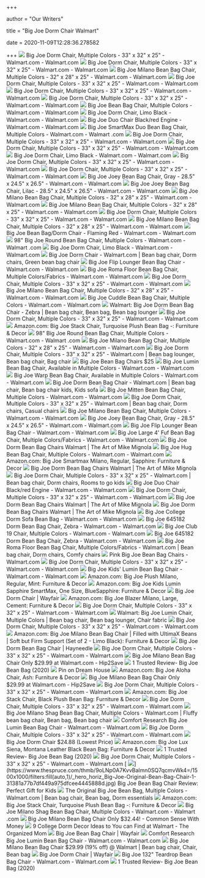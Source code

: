 +++
        
author = "Our Writers"
        
title = "Big Joe Dorm Chair Walmart"
        
date = 2020-11-09T12:28:36.278582
        
+++
[ ![](https://i5.walmartimages.com/asr/628111df-dd64-4111-b546-0f1a9854bc2d_1.d06a231c8bb0c4369b9d73bd75aa10b5.jpeg)](https://i5.walmartimages.com/asr/628111df-dd64-4111-b546-0f1a9854bc2d_1.d06a231c8bb0c4369b9d73bd75aa10b5.jpeg) Big Joe Dorm Chair, Multiple Colors - 33" x 32" x 25" - Walmart.com -  Walmart.com
[ ![](https://i5.walmartimages.com/asr/8390300d-e087-4f26-891d-18fef1420587_1.77dd98f75473d8c562acc248dfa81bfd.jpeg)](https://i5.walmartimages.com/asr/8390300d-e087-4f26-891d-18fef1420587_1.77dd98f75473d8c562acc248dfa81bfd.jpeg) Big Joe Dorm Chair, Multiple Colors - 33" x 32" x 25" - Walmart.com -  Walmart.com
[ ![](https://i5.walmartimages.com/asr/7a112091-197a-48d9-9e58-6503ee0041c2_1.ee22dbd743135855c15fa10d50f5ec7a.jpeg)](https://i5.walmartimages.com/asr/7a112091-197a-48d9-9e58-6503ee0041c2_1.ee22dbd743135855c15fa10d50f5ec7a.jpeg) Big Joe Milano Bean Bag Chair, Multiple Colors - 32" x 28" x 25" - Walmart.com  - Walmart.com
[ ![](https://i5.walmartimages.com/asr/40f2f124-331c-4685-b080-312ad444ecd1_1.4b904ebab8146e01b96cb282c657a57b.jpeg?odnWidth=612&odnHeight=612&odnBg=ffffff)](https://i5.walmartimages.com/asr/40f2f124-331c-4685-b080-312ad444ecd1_1.4b904ebab8146e01b96cb282c657a57b.jpeg?odnWidth=612&odnHeight=612&odnBg=ffffff) Big Joe Dorm Chair, Multiple Colors - 33" x 32" x 25" - Walmart.com -  Walmart.com
[ ![](https://i5.walmartimages.com/asr/a0e45d72-8e82-4783-b84c-9312bb9d9bf7_1.e6356b31c69096022b495a82dc435a92.jpeg?odnWidth=612&odnHeight=612&odnBg=ffffff)](https://i5.walmartimages.com/asr/a0e45d72-8e82-4783-b84c-9312bb9d9bf7_1.e6356b31c69096022b495a82dc435a92.jpeg?odnWidth=612&odnHeight=612&odnBg=ffffff) Big Joe Dorm Chair, Multiple Colors - 33" x 32" x 25" - Walmart.com -  Walmart.com
[ ![](https://i5.walmartimages.com/asr/074d2e8e-982e-48f2-8633-9ac540b37e86_1.a3aabd4ce344f3b5cf378dfa1aa13f14.jpeg)](https://i5.walmartimages.com/asr/074d2e8e-982e-48f2-8633-9ac540b37e86_1.a3aabd4ce344f3b5cf378dfa1aa13f14.jpeg) Big Joe Dorm Chair, Multiple Colors - 33" x 32" x 25" - Walmart.com -  Walmart.com
[ ![](https://i5.walmartimages.com/asr/d86813da-bd2f-4822-abde-421c7cff897c_1.08ad9753be41ed0ef169ee55c0c469d1.jpeg?odnWidth=612&odnHeight=612&odnBg=ffffff)](https://i5.walmartimages.com/asr/d86813da-bd2f-4822-abde-421c7cff897c_1.08ad9753be41ed0ef169ee55c0c469d1.jpeg?odnWidth=612&odnHeight=612&odnBg=ffffff) Big Joe Bean Bag Chair, Multiple Colors - Walmart.com - Walmart.com
[ ![](https://i5.walmartimages.com/asr/e94d99c7-0b1b-4b76-9f6f-e4653765e9bc_1.0ef9253e0840cbf4974eecc86d6d10e9.jpeg)](https://i5.walmartimages.com/asr/e94d99c7-0b1b-4b76-9f6f-e4653765e9bc_1.0ef9253e0840cbf4974eecc86d6d10e9.jpeg) Big Joe Dorm Chair, Limo Black - Walmart.com - Walmart.com
[ ![](https://i5.walmartimages.com/asr/f46a9670-a6a6-408e-9b1d-567a5845f536_1.b118405c8924da0cd90c443c036a1a73.jpeg)](https://i5.walmartimages.com/asr/f46a9670-a6a6-408e-9b1d-567a5845f536_1.b118405c8924da0cd90c443c036a1a73.jpeg) Big Joe Duo Chair Black/red Engine - Walmart.com - Walmart.com
[ ![](https://i5.walmartimages.com/asr/a28a2ea0-c993-472a-ba7b-cb6fa13c43e1_1.848c5f9a1e07295a2a4fa1daa38e0305.jpeg?odnWidth=612&odnHeight=612&odnBg=ffffff)](https://i5.walmartimages.com/asr/a28a2ea0-c993-472a-ba7b-cb6fa13c43e1_1.848c5f9a1e07295a2a4fa1daa38e0305.jpeg?odnWidth=612&odnHeight=612&odnBg=ffffff) Big Joe SmartMax Duo Bean Bag Chair, Multiple Colors - Walmart.com - Walmart .com
[ ![](https://i5.walmartimages.com/asr/a8230fc1-7ec9-4cbc-8aa1-2055c3b65437_1.22620c66f5d13b2c03a4b394a5a85a15.jpeg?odnWidth=612&odnHeight=612&odnBg=ffffff)](https://i5.walmartimages.com/asr/a8230fc1-7ec9-4cbc-8aa1-2055c3b65437_1.22620c66f5d13b2c03a4b394a5a85a15.jpeg?odnWidth=612&odnHeight=612&odnBg=ffffff) Big Joe Dorm Chair, Multiple Colors - 33" x 32" x 25" - Walmart.com -  Walmart.com
[ ![](https://i5.walmartimages.com/asr/5f3bb36f-95d0-49d7-a6ee-9ef15eb5977c_1.fccbb44cc19722c3ccd4fd0aa6a79f7f.jpeg)](https://i5.walmartimages.com/asr/5f3bb36f-95d0-49d7-a6ee-9ef15eb5977c_1.fccbb44cc19722c3ccd4fd0aa6a79f7f.jpeg) Big Joe Dorm Chair, Multiple Colors - 33" x 32" x 25" - Walmart.com -  Walmart.com
[ ![](https://i5.walmartimages.com/asr/9e7db14b-a51a-41fa-be25-fe532c812550_1.7ec3163aa31afe8c43ec8a49f987b7ad.jpeg)](https://i5.walmartimages.com/asr/9e7db14b-a51a-41fa-be25-fe532c812550_1.7ec3163aa31afe8c43ec8a49f987b7ad.jpeg) Big Joe Dorm Chair, Limo Black - Walmart.com - Walmart.com
[ ![](https://i5.walmartimages.com/asr/69cbd55a-6989-45f0-8c6f-8dd58592cae5_1.beba8129fb2b499a4bd910229e4ad0ef.jpeg)](https://i5.walmartimages.com/asr/69cbd55a-6989-45f0-8c6f-8dd58592cae5_1.beba8129fb2b499a4bd910229e4ad0ef.jpeg) Big Joe Dorm Chair, Multiple Colors - 33" x 32" x 25" - Walmart.com -  Walmart.com
[ ![](https://i5.walmartimages.com/asr/03e35a23-2ac0-4a82-b388-43883cb1ef23_1.210c5d90a16501281c1e22dbf6769da3.jpeg)](https://i5.walmartimages.com/asr/03e35a23-2ac0-4a82-b388-43883cb1ef23_1.210c5d90a16501281c1e22dbf6769da3.jpeg) Big Joe Dorm Chair, Multiple Colors - 33" x 32" x 25" - Walmart.com -  Walmart.com
[ ![](https://i5.walmartimages.com/asr/ada7d63e-508c-49f5-b9ec-a617293bf21c_2.b679b47c33bf6afbeaae2147b270beb5.jpeg)](https://i5.walmartimages.com/asr/ada7d63e-508c-49f5-b9ec-a617293bf21c_2.b679b47c33bf6afbeaae2147b270beb5.jpeg) Big Joe Joey Bean Bag Chair, Gray - 28.5" x 24.5" x 26.5" - Walmart.com -  Walmart.com
[ ![](https://i5.walmartimages.com/asr/8db13271-a7b7-4882-95ad-e4b6b7ca3fbc_2.7407ce507c5abe53b20194a4a6703171.jpeg)](https://i5.walmartimages.com/asr/8db13271-a7b7-4882-95ad-e4b6b7ca3fbc_2.7407ce507c5abe53b20194a4a6703171.jpeg) Big Joe Joey Bean Bag Chair, Lilac - 28.5" x 24.5" x 26.5" - Walmart.com -  Walmart.com
[ ![](https://i5.walmartimages.com/asr/e4d61d1f-0dc1-4507-9485-732fdbb41f2a_2.2221cd928bc78599aa621fe56ba36a13.jpeg)](https://i5.walmartimages.com/asr/e4d61d1f-0dc1-4507-9485-732fdbb41f2a_2.2221cd928bc78599aa621fe56ba36a13.jpeg) Big Joe Milano Bean Bag Chair, Multiple Colors - 32" x 28" x 25" - Walmart.com  - Walmart.com
[ ![](https://i5.walmartimages.com/asr/4cf80778-ac1b-4611-a17d-cf7469dc3334_1.ddb756d2d925da5bc57f26dce69e788e.jpeg?odnWidth=450&odnHeight=450&odnBg=ffffff)](https://i5.walmartimages.com/asr/4cf80778-ac1b-4611-a17d-cf7469dc3334_1.ddb756d2d925da5bc57f26dce69e788e.jpeg?odnWidth=450&odnHeight=450&odnBg=ffffff) Big Joe Milano Bean Bag Chair, Multiple Colors - 32" x 28" x 25" - Walmart.com  - Walmart.com
[ ![](https://i5.walmartimages.com/asr/7efa554f-a091-4d67-bd24-e09365b39436_1.e3c3837a13f58f4b9e1e9c0dfade0f7b.jpeg?odnWidth=450&odnHeight=450&odnBg=ffffff)](https://i5.walmartimages.com/asr/7efa554f-a091-4d67-bd24-e09365b39436_1.e3c3837a13f58f4b9e1e9c0dfade0f7b.jpeg?odnWidth=450&odnHeight=450&odnBg=ffffff) Big Joe Dorm Chair, Multiple Colors - 33" x 32" x 25" - Walmart.com -  Walmart.com
[ ![](https://i5.walmartimages.com/asr/5ff1926b-5ab3-4012-ad7c-0421be5bc0b6_1.12b6940d81e71545b0d213dad30828b3.jpeg?odnWidth=612&odnHeight=612&odnBg=ffffff)](https://i5.walmartimages.com/asr/5ff1926b-5ab3-4012-ad7c-0421be5bc0b6_1.12b6940d81e71545b0d213dad30828b3.jpeg?odnWidth=612&odnHeight=612&odnBg=ffffff) Big Joe Milano Bean Bag Chair, Multiple Colors - 32" x 28" x 25" - Walmart.com  - Walmart.com
[ ![](https://i5.walmartimages.com/asr/0376752a-92c8-4eda-9976-6bf53eb40707_1.2b9a9740fae3ce947be0c931fc4ba002.jpeg?odnWidth=612&odnHeight=612&odnBg=ffffff)](https://i5.walmartimages.com/asr/0376752a-92c8-4eda-9976-6bf53eb40707_1.2b9a9740fae3ce947be0c931fc4ba002.jpeg?odnWidth=612&odnHeight=612&odnBg=ffffff) Big Joe Bean Bag/Dorm Chair - Flaming Red - Walmart.com - Walmart.com
[ ![](https://i5.walmartimages.com/asr/f772d4f0-6718-49ee-8324-f7ac52cb33c2_1.b3545b1224164c0a3aeb8f31c550ebf4.jpeg)](https://i5.walmartimages.com/asr/f772d4f0-6718-49ee-8324-f7ac52cb33c2_1.b3545b1224164c0a3aeb8f31c550ebf4.jpeg) 98" Big Joe Round Bean Bag Chair, Multiple Colors - Walmart.com - Walmart .com
[ ![](https://i5.walmartimages.com/asr/d7e97ea5-9942-46a4-ac74-236087c8badc_1.b21da691f70f67307b698b540c8ec28c.jpeg)](https://i5.walmartimages.com/asr/d7e97ea5-9942-46a4-ac74-236087c8badc_1.b21da691f70f67307b698b540c8ec28c.jpeg) Big Joe Dorm Chair, Limo Black - Walmart.com - Walmart.com
[ ![](https://i.pinimg.com/originals/3b/d1/33/3bd133a684ced844f3f77e66080fecdf.jpg)](https://i.pinimg.com/originals/3b/d1/33/3bd133a684ced844f3f77e66080fecdf.jpg) Big Joe Dorm Chair - Walmart.com | Bean bag chair, Dorm chairs, Green bean  bag chair
[ ![](https://i5.walmartimages.com/asr/b9dca9c7-dbb9-4325-abd6-c839e91f4ed2_1.ffdc38eef350d6eba072a2113bcfa696.jpeg)](https://i5.walmartimages.com/asr/b9dca9c7-dbb9-4325-abd6-c839e91f4ed2_1.ffdc38eef350d6eba072a2113bcfa696.jpeg) Big Joe Flip Lounger Bean Bag Chair - Walmart.com - Walmart.com
[ ![](https://i5.walmartimages.com/asr/73210a30-f03c-47b8-8c20-813a2cf96f5b_1.91c5eb0419c6c62c0f7a2956c4cf9fdf.jpeg)](https://i5.walmartimages.com/asr/73210a30-f03c-47b8-8c20-813a2cf96f5b_1.91c5eb0419c6c62c0f7a2956c4cf9fdf.jpeg) Big Joe Roma Floor Bean Bag Chair, Multiple Colors/Fabrics - Walmart.com -  Walmart.com
[ ![](https://i5.walmartimages.com/asr/526c44ad-363d-4e61-b741-db07f6cb69d1_1.91bd8cce8bfb4e16620adb0cadda2ff3.jpeg)](https://i5.walmartimages.com/asr/526c44ad-363d-4e61-b741-db07f6cb69d1_1.91bd8cce8bfb4e16620adb0cadda2ff3.jpeg) Big Joe Dorm Chair, Multiple Colors - 33" x 32" x 25" - Walmart.com -  Walmart.com
[ ![](https://i5.walmartimages.com/asr/09c2ed40-a737-473b-b1ba-02543643cef2_1.60578cc21cfdb547ef3a3e113f2e935c.png)](https://i5.walmartimages.com/asr/09c2ed40-a737-473b-b1ba-02543643cef2_1.60578cc21cfdb547ef3a3e113f2e935c.png) Big Joe Milano Bean Bag Chair, Multiple Colors - 32" x 28" x 25" - Walmart.com  - Walmart.com
[ ![](https://i5.walmartimages.com/asr/916259bc-f4f2-40fc-b5d0-480dd14d5f88_1.131b3ad19075b77d9b9fd10a74c78986.jpeg?odnWidth=612&odnHeight=612&odnBg=ffffff)](https://i5.walmartimages.com/asr/916259bc-f4f2-40fc-b5d0-480dd14d5f88_1.131b3ad19075b77d9b9fd10a74c78986.jpeg?odnWidth=612&odnHeight=612&odnBg=ffffff) Big Joe Cuddle Bean Bag Chair, Multiple Colors - Walmart.com - Walmart.com
[ ![](https://i.pinimg.com/originals/51/11/d2/5111d24c3335be91c04e21a6a40c3c2c.jpg)](https://i.pinimg.com/originals/51/11/d2/5111d24c3335be91c04e21a6a40c3c2c.jpg) Walmart: Big Joe Dorm Bean Bag Chair - Zebra | Bean bag chair, Bean bag,  Bean bag lounger
[ ![](https://i5.walmartimages.com/asr/11faa732-19f0-4384-b1c9-27ed13e85368_1.39422be1f03c745a2a8e721bd372b481.jpeg)](https://i5.walmartimages.com/asr/11faa732-19f0-4384-b1c9-27ed13e85368_1.39422be1f03c745a2a8e721bd372b481.jpeg) Big Joe Dorm Chair, Multiple Colors - 33" x 32" x 25" - Walmart.com -  Walmart.com
[ ![](https://images-na.ssl-images-amazon.com/images/I/71CpB8oB6xL._AC_SL1500_.jpg)](https://images-na.ssl-images-amazon.com/images/I/71CpB8oB6xL._AC_SL1500_.jpg) Amazon.com: Big Joe Stack Chair, Turquoise Plush Bean Bag -: Furniture &  Decor
[ ![](https://i5.walmartimages.com/asr/8875c107-1837-4ca5-a886-5c220a1f5206_1.3fac6d48cbc3a76c7655b11c257a0528.jpeg?odnWidth=612&odnHeight=612&odnBg=ffffff)](https://i5.walmartimages.com/asr/8875c107-1837-4ca5-a886-5c220a1f5206_1.3fac6d48cbc3a76c7655b11c257a0528.jpeg?odnWidth=612&odnHeight=612&odnBg=ffffff) 98" Big Joe Round Bean Bag Chair, Multiple Colors - Walmart.com - Walmart .com
[ ![](https://i5.walmartimages.com/asr/97b07b3e-8543-4e5b-af96-c0b8e61f464e_2.3fe3c9139ae223c3ea54070ed722f7ba.jpeg?odnWidth=612&odnHeight=612&odnBg=ffffff)](https://i5.walmartimages.com/asr/97b07b3e-8543-4e5b-af96-c0b8e61f464e_2.3fe3c9139ae223c3ea54070ed722f7ba.jpeg?odnWidth=612&odnHeight=612&odnBg=ffffff) Big Joe Milano Bean Bag Chair, Multiple Colors - 32" x 28" x 25" - Walmart.com  - Walmart.com
[ ![](https://i.pinimg.com/originals/a2/2b/d2/a22bd2975684d7804a8f40d6b9c04452.jpg)](https://i.pinimg.com/originals/a2/2b/d2/a22bd2975684d7804a8f40d6b9c04452.jpg) Big Joe Dorm Chair, Multiple Colors - 33" x 32" x 25" - Walmart.com | Bean  bag lounger, Bean bag chair, Bag chair
[ ![](https://i2.wp.com/passionatepennypincher.com/wp-content/uploads/2016/09/Screen-Shot-2016-09-13-at-2.16.41-PM-1024x674.png)](https://i2.wp.com/passionatepennypincher.com/wp-content/uploads/2016/09/Screen-Shot-2016-09-13-at-2.16.41-PM-1024x674.png) Big Joe Bean Bag Chairs $25
[ ![](https://i5.walmartimages.com/asr/e7292d38-4166-46ac-8fbd-518ca87abe72_1.77fda0b1c4993a9cd019d4969cbb8fa9.jpeg?odnWidth=612&odnHeight=612&odnBg=ffffff)](https://i5.walmartimages.com/asr/e7292d38-4166-46ac-8fbd-518ca87abe72_1.77fda0b1c4993a9cd019d4969cbb8fa9.jpeg?odnWidth=612&odnHeight=612&odnBg=ffffff) Big Joe Lumin Bean Bag Chair, Available in Multiple Colors - Walmart.com -  Walmart.com
[ ![](https://i5.walmartimages.com/asr/9c3262c7-aea0-450f-b2d0-87c9d6776d00_2.37f5396229ceee77047c445a86fd2f36.jpeg?odnWidth=612&odnHeight=612&odnBg=ffffff)](https://i5.walmartimages.com/asr/9c3262c7-aea0-450f-b2d0-87c9d6776d00_2.37f5396229ceee77047c445a86fd2f36.jpeg?odnWidth=612&odnHeight=612&odnBg=ffffff) Big Joe Warp Bean Bag Chair, Available in Multiple Colors - Walmart.com -  Walmart.com
[ ![](https://i.pinimg.com/originals/99/b8/f5/99b8f5285e6d2127b8ff9369baa209fc.jpg)](https://i.pinimg.com/originals/99/b8/f5/99b8f5285e6d2127b8ff9369baa209fc.jpg) Big Joe Dorm Bean Bag Chair - Walmart.com | Bean bag chair, Bean bag chair  kids, Kids sofa
[ ![](https://i5.walmartimages.com/asr/d5bb50c2-eee8-4415-95aa-19d1bfa6b7ef_1.2a45e10ade810c85341334e5601f96ef.jpeg?odnWidth=612&odnHeight=612&odnBg=ffffff)](https://i5.walmartimages.com/asr/d5bb50c2-eee8-4415-95aa-19d1bfa6b7ef_1.2a45e10ade810c85341334e5601f96ef.jpeg?odnWidth=612&odnHeight=612&odnBg=ffffff) Big Joe Mitten Bean Bag Chair, Multiple Colors - Walmart.com - Walmart.com
[ ![](https://i.pinimg.com/originals/79/fd/97/79fd97b5149615f6a71b839ed50f073b.jpg)](https://i.pinimg.com/originals/79/fd/97/79fd97b5149615f6a71b839ed50f073b.jpg) Big Joe Dorm Chair, Multiple Colors - 33" x 32" x 25" - Walmart.com | Bean  bag chair, Dorm chairs, Casual chairs
[ ![](https://i5.walmartimages.com/asr/b88b7eb5-c40b-4951-8ea0-6dc4bb523c1a_1.6c7e6aeb1a6c4bdccf83b2f4bdcc249e.jpeg?odnWidth=612&odnHeight=612&odnBg=ffffff)](https://i5.walmartimages.com/asr/b88b7eb5-c40b-4951-8ea0-6dc4bb523c1a_1.6c7e6aeb1a6c4bdccf83b2f4bdcc249e.jpeg?odnWidth=612&odnHeight=612&odnBg=ffffff) Big Joe Milano Bean Bag Chair, Multiple Colors - Walmart.com - Walmart.com
[ ![](https://i5.walmartimages.com/asr/acb8eb2f-f07e-47e6-8896-fe3de8f2b44f_2.b64c5098b36cf5e4f9f8738d2da0e5fe.jpeg)](https://i5.walmartimages.com/asr/acb8eb2f-f07e-47e6-8896-fe3de8f2b44f_2.b64c5098b36cf5e4f9f8738d2da0e5fe.jpeg) Big Joe Joey Bean Bag Chair, Gray - 28.5" x 24.5" x 26.5" - Walmart.com -  Walmart.com
[ ![](https://i5.walmartimages.com/asr/9f70233b-5b50-4173-a50a-71ab5b590d78_1.0a99421612a0c49edad5d04f83e13e97.jpeg)](https://i5.walmartimages.com/asr/9f70233b-5b50-4173-a50a-71ab5b590d78_1.0a99421612a0c49edad5d04f83e13e97.jpeg) Big Joe Flip Lounger Bean Bag Chair - Walmart.com - Walmart.com
[ ![](https://i5.walmartimages.com/asr/e04fe4a9-f22b-4613-a216-e387bb91f32f_1.c9b41008a15a5f2901ae858b3a5c1f96.jpeg?odnWidth=612&odnHeight=612&odnBg=ffffff)](https://i5.walmartimages.com/asr/e04fe4a9-f22b-4613-a216-e387bb91f32f_1.c9b41008a15a5f2901ae858b3a5c1f96.jpeg?odnWidth=612&odnHeight=612&odnBg=ffffff) Big Joe Large 4' Fuf Bean Bag Chair, Multiple Colors/Fabrics - Walmart.com  - Walmart.com
[ ![](https://i.pinimg.com/originals/79/e2/c6/79e2c6a61b0d6d01b6f2075bf89ee920.jpg)](https://i.pinimg.com/originals/79/e2/c6/79e2c6a61b0d6d01b6f2075bf89ee920.jpg) Big Joe Dorm Bean Bag Chairs Walmart | The Art of Mike Mignola
[ ![](https://i5.walmartimages.com/asr/af0e6072-5022-4365-8be8-19f3ccb79f75_1.e5d3e30575d943bf500e0a125bcb5bf4.jpeg?odnWidth=612&odnHeight=612&odnBg=ffffff)](https://i5.walmartimages.com/asr/af0e6072-5022-4365-8be8-19f3ccb79f75_1.e5d3e30575d943bf500e0a125bcb5bf4.jpeg?odnWidth=612&odnHeight=612&odnBg=ffffff) Big Joe Hug Bean Bag Chair, Multiple Colors - Walmart.com - Walmart.com
[ ![](https://m.media-amazon.com/images/I/81pU4NoWcNL._AC_UL400_.jpg)](https://m.media-amazon.com/images/I/81pU4NoWcNL._AC_UL400_.jpg) Amazon.com: Big Joe Smartmax Milano, Regular, Sapphire: Furniture & Decor
[ ![](https://gotohomerepair.com/wp-content/uploads/2017/09/sofa-big-joe-dorm-chair-blue-purple-black-walmart-tamingthesat-in-big-joe-sofas.jpg)](https://gotohomerepair.com/wp-content/uploads/2017/09/sofa-big-joe-dorm-chair-blue-purple-black-walmart-tamingthesat-in-big-joe-sofas.jpg) Big Joe Dorm Bean Bag Chairs Walmart | The Art of Mike Mignola
[ ![](https://i.pinimg.com/originals/56/07/12/560712a65da6f5dac278dbd39398672b.jpg)](https://i.pinimg.com/originals/56/07/12/560712a65da6f5dac278dbd39398672b.jpg) Big Joe Dorm Chair, Multiple Colors - 33" x 32" x 25" - Walmart.com | Bean  bag chair, Dorm chairs, Rooms to go kids
[ ![](https://i5.walmartimages.com/asr/2ee0c7db-4638-4676-a868-e0bfaac6efd7_1.2e21976c6a9f60e8d5c962e02c3271eb.jpeg)](https://i5.walmartimages.com/asr/2ee0c7db-4638-4676-a868-e0bfaac6efd7_1.2e21976c6a9f60e8d5c962e02c3271eb.jpeg) Big Joe Duo Chair Black/red Engine - Walmart.com - Walmart.com
[ ![](https://i5.walmartimages.com/asr/9b4703ec-8cd0-4180-978d-7a189343b7aa_1.267f97c8b63e1b3ee42305e72a7bd4cf.jpeg)](https://i5.walmartimages.com/asr/9b4703ec-8cd0-4180-978d-7a189343b7aa_1.267f97c8b63e1b3ee42305e72a7bd4cf.jpeg) Big Joe Dorm Chair, Multiple Colors - 33" x 32" x 25" - Walmart.com -  Walmart.com
[ ![](https://i5.walmartimages.com/dfw/dce07b8c-f102/k2-_5f6057a5-c1f8-4a8c-9d1e-45037349de64.v1.jpg)](https://i5.walmartimages.com/dfw/dce07b8c-f102/k2-_5f6057a5-c1f8-4a8c-9d1e-45037349de64.v1.jpg) Big Joe Dorm Bean Bag Chairs Walmart | The Art of Mike Mignola
[ ![](https://media-cache-ec0.pinimg.com/736x/5f/c4/e5/5fc4e5c4b302efb4f70eb4c5aa47c98d.jpg)](https://media-cache-ec0.pinimg.com/736x/5f/c4/e5/5fc4e5c4b302efb4f70eb4c5aa47c98d.jpg) Big Joe Dorm Bean Bag Chairs Walmart | The Art of Mike Mignola
[ ![](https://i5.walmartimages.com/asr/24755389-afb1-466d-a0a1-004676cebc0c_1.1cfadf468cf5f9c0edb832653b1872a0.jpeg?odnWidth=450&odnHeight=450&odnBg=ffffff)](https://i5.walmartimages.com/asr/24755389-afb1-466d-a0a1-004676cebc0c_1.1cfadf468cf5f9c0edb832653b1872a0.jpeg?odnWidth=450&odnHeight=450&odnBg=ffffff) Big Joe College Dorm Sofa Bean Bag - Walmart.com - Walmart.com
[ ![](https://i5.walmartimages.com/asr/f91e10cf-0d74-406b-864a-a4e7a2e0af70_1.97dcc70ab55e483ea6da78e7a0f7083d.jpeg?odnWidth=612&odnHeight=612&odnBg=ffffff)](https://i5.walmartimages.com/asr/f91e10cf-0d74-406b-864a-a4e7a2e0af70_1.97dcc70ab55e483ea6da78e7a0f7083d.jpeg?odnWidth=612&odnHeight=612&odnBg=ffffff) Big Joe 645182 Dorm Bean Bag Chair, Zebra - Walmart.com - Walmart.com
[ ![](https://i5.walmartimages.com/asr/e8330f28-184c-47cb-a209-a9caf1443a45_1.b6ac257520d30c1fa22a485d908fc207.jpeg?odnWidth=612&odnHeight=612&odnBg=ffffff)](https://i5.walmartimages.com/asr/e8330f28-184c-47cb-a209-a9caf1443a45_1.b6ac257520d30c1fa22a485d908fc207.jpeg?odnWidth=612&odnHeight=612&odnBg=ffffff) Big Joe Club 19 Chair, Multiple Colors - Walmart.com - Walmart.com
[ ![](https://i5.walmartimages.com/asr/4c9216b0-0057-432d-b992-aaaf93902b62_1.2bf7153ae77eed9a4ffa12054a556580.jpeg?odnWidth=282&odnHeight=282&odnBg=ffffff)](https://i5.walmartimages.com/asr/4c9216b0-0057-432d-b992-aaaf93902b62_1.2bf7153ae77eed9a4ffa12054a556580.jpeg?odnWidth=282&odnHeight=282&odnBg=ffffff) Big Joe 645182 Dorm Bean Bag Chair, Zebra - Walmart.com - Walmart.com
[ ![](https://i.pinimg.com/originals/5b/71/0b/5b710b53d5926f4ab189d1bab346eb2a.jpg)](https://i.pinimg.com/originals/5b/71/0b/5b710b53d5926f4ab189d1bab346eb2a.jpg) Big Joe Roma Floor Bean Bag Chair, Multiple Colors/Fabrics - Walmart.com |  Bean bag chair, Dorm chairs, Comfy chairs
[ ![](https://i5.walmartimages.com/asr/cea02697-96fa-41dd-8d2a-0775557f23aa_1.a07e87b6c1f4f4c55f3c54606e1c23cf.jpeg?odnHeight=200&odnWidth=200&odnBg=ffffff)](https://i5.walmartimages.com/asr/cea02697-96fa-41dd-8d2a-0775557f23aa_1.a07e87b6c1f4f4c55f3c54606e1c23cf.jpeg?odnHeight=200&odnWidth=200&odnBg=ffffff) Pink Big Joe Bean Bag Chairs - Walmart.com
[ ![](https://i5.walmartimages.com/dfw/6e29e393-92ee/k2-_a9efabd5-35c7-4a25-8e9b-3966a75aa71d.v1.jpg)](https://i5.walmartimages.com/dfw/6e29e393-92ee/k2-_a9efabd5-35c7-4a25-8e9b-3966a75aa71d.v1.jpg) Big Joe Dorm Chair, Multiple Colors - 33" x 32" x 25" - Walmart.com -  Walmart.com
[ ![](https://i5.walmartimages.com/asr/720a0c2e-d5d3-4713-96e6-b38ea4358cbc_1.4b9a1394234604e084d831aa8f1df5a4.jpeg)](https://i5.walmartimages.com/asr/720a0c2e-d5d3-4713-96e6-b38ea4358cbc_1.4b9a1394234604e084d831aa8f1df5a4.jpeg) Big Joe Kids' Lumin Bean Bag Chair - Walmart.com - Walmart.com
[ ![](https://images-na.ssl-images-amazon.com/images/I/91uawpOgCSL._AC_SL1500_.jpg)](https://images-na.ssl-images-amazon.com/images/I/91uawpOgCSL._AC_SL1500_.jpg) Amazon.com: Big Joe Plush Milano, Regular, Mint: Furniture & Decor
[ ![](https://m.media-amazon.com/images/I/51nD2TcwxwL._AC_UL400_.jpg)](https://m.media-amazon.com/images/I/51nD2TcwxwL._AC_UL400_.jpg) Amazon.com: Big Joe Kids Lumin Sapphire SmartMax, One Size, BlueSapphire:  Furniture & Decor
[ ![](https://secure.img1-ag.wfcdn.com/im/89396613/resize-h600-w600%5Ecompr-r85/1298/129826033/Big+Joe+Standard+Bean+Bag+Chair+%26+Lounger.jpg)](https://secure.img1-ag.wfcdn.com/im/89396613/resize-h600-w600%5Ecompr-r85/1298/129826033/Big+Joe+Standard+Bean+Bag+Chair+%26+Lounger.jpg) Big Joe Dorm Chair | Wayfair
[ ![](https://images-na.ssl-images-amazon.com/images/I/91VujPrBCqL._AC_SL1500_.jpg)](https://images-na.ssl-images-amazon.com/images/I/91VujPrBCqL._AC_SL1500_.jpg) Amazon.com: Big Joe Blazer Milano, Large, Cement: Furniture & Decor
[ ![](https://i5.walmartimages.com/dfw/6e29e393-75d1/k2-_f9083acb-3c2f-4703-9540-c7a9d1b77222.v1.jpg)](https://i5.walmartimages.com/dfw/6e29e393-75d1/k2-_f9083acb-3c2f-4703-9540-c7a9d1b77222.v1.jpg) Big Joe Dorm Chair, Multiple Colors - 33" x 32" x 25" - Walmart.com -  Walmart.com
[ ![](https://i.pinimg.com/originals/64/54/9e/64549e4f8dabe3cc28eae81e827f23b3.jpg)](https://i.pinimg.com/originals/64/54/9e/64549e4f8dabe3cc28eae81e827f23b3.jpg) Walmart: Big Joe Lumin Chair, Multiple Colors | Bean bag chair, Bean bag  lounger, Chair fabric
[ ![](https://i5.walmartimages.com/dfw/6e29e393-11cb/k2-_10f25f0e-f6c6-4385-928e-b04110c29767.v1.jpg)](https://i5.walmartimages.com/dfw/6e29e393-11cb/k2-_10f25f0e-f6c6-4385-928e-b04110c29767.v1.jpg) Big Joe Dorm Chair, Multiple Colors - 33" x 32" x 25" - Walmart.com -  Walmart.com
[ ![](https://images-na.ssl-images-amazon.com/images/I/41pQ9vrYY5L._SR600%2C315_PIWhiteStrip%2CBottomLeft%2C0%2C35_PIStarRatingFOURANDHALF%2CBottomLeft%2C360%2C-6_SR600%2C315_ZA89%2C445%2C290%2C400%2C400%2CAmazonEmberBold%2C12%2C4%2C0%2C0%2C5_SCLZZZZZZZ_FMpng_BG255%2C255%2C255.jpg)](https://images-na.ssl-images-amazon.com/images/I/41pQ9vrYY5L._SR600%2C315_PIWhiteStrip%2CBottomLeft%2C0%2C35_PIStarRatingFOURANDHALF%2CBottomLeft%2C360%2C-6_SR600%2C315_ZA89%2C445%2C290%2C400%2C400%2CAmazonEmberBold%2C12%2C4%2C0%2C0%2C5_SCLZZZZZZZ_FMpng_BG255%2C255%2C255.jpg) Amazon.com: Big Joe Milano Bean Bag Chair | Filled with UltimaX Beans |  Soft but Firm Support (Set of 2 - Limo Black): Furniture & Decor
[ ![](https://content.haycdn.com/mgen/master:CT222.jpg)](https://content.haycdn.com/mgen/master:CT222.jpg) Big Joe Dorm Bean Bag Chair | Hayneedle
[ ![](https://i5.walmartimages.com/asr/45703d4d-1c6d-4923-9f7d-c8a90583972c_1.e6037aa654acd9e1940e300e8e462d5a.jpeg?odnWidth=282&odnHeight=282&odnBg=ffffff)](https://i5.walmartimages.com/asr/45703d4d-1c6d-4923-9f7d-c8a90583972c_1.e6037aa654acd9e1940e300e8e462d5a.jpeg?odnWidth=282&odnHeight=282&odnBg=ffffff) Big Joe Dorm Chair, Multiple Colors - 33" x 32" x 25" - Walmart.com -  Walmart.com
[ ![](https://hip2save.com/wp-content/uploads/2018/08/big-joe-chairs.jpg?fit=1200%2C630&strip=all)](https://hip2save.com/wp-content/uploads/2018/08/big-joe-chairs.jpg?fit=1200%2C630&strip=all) Big Joe Milano Bean Bag Chair Only $29.99 at Walmart.com - Hip2Save
[ ![](https://www.mattressnerd.com/wp-content/uploads/nmc-images/2020/01/imperialfuftonbigjoe-width2400height2400.jpg)](https://www.mattressnerd.com/wp-content/uploads/nmc-images/2020/01/imperialfuftonbigjoe-width2400height2400.jpg) 1 Trusted Review- Big Joe Bean Bag (2020)
[ ![](https://i.pinimg.com/originals/e1/f1/a6/e1f1a6b0462970ec2114e96444ee9700.jpg)](https://i.pinimg.com/originals/e1/f1/a6/e1f1a6b0462970ec2114e96444ee9700.jpg) Pin on Dream House
[ ![](https://images-na.ssl-images-amazon.com/images/I/916FGGwNNKL._AC_SL1500_.jpg)](https://images-na.ssl-images-amazon.com/images/I/916FGGwNNKL._AC_SL1500_.jpg) Amazon.com: Big Joe Aloha Chair, Ash: Furniture & Decor
[ ![](https://hip2save.com/wp-content/uploads/2018/08/big-joe.jpg?resize=1024%2C538&strip=all)](https://hip2save.com/wp-content/uploads/2018/08/big-joe.jpg?resize=1024%2C538&strip=all) Big Joe Milano Bean Bag Chair Only $29.99 at Walmart.com - Hip2Save
[ ![](https://i5.walmartimages.com/asr/2500915c-98bf-4945-93aa-20f9941eb27e_1.6cc0b1f8a54afee5d0eab998c147bf84.jpeg?odnWidth=282&odnHeight=282&odnBg=ffffff)](https://i5.walmartimages.com/asr/2500915c-98bf-4945-93aa-20f9941eb27e_1.6cc0b1f8a54afee5d0eab998c147bf84.jpeg?odnWidth=282&odnHeight=282&odnBg=ffffff) Big Joe Dorm Chair, Multiple Colors - 33" x 32" x 25" - Walmart.com -  Walmart.com
[ ![](https://images-na.ssl-images-amazon.com/images/I/71ptwr4vuPL._AC_SL1500_.jpg)](https://images-na.ssl-images-amazon.com/images/I/71ptwr4vuPL._AC_SL1500_.jpg) Amazon.com: Big Joe Stack Chair, Black Plush Bean Bag: Furniture & Decor
[ ![](https://i5.walmartimages.com/asr/22ba8729-fde6-456d-9e5f-b65900a5a1ea_1.455a1c45e6ae5a3619af5625d5c52cef.jpeg)](https://i5.walmartimages.com/asr/22ba8729-fde6-456d-9e5f-b65900a5a1ea_1.455a1c45e6ae5a3619af5625d5c52cef.jpeg) Big Joe Dorm Chair, Multiple Colors - 33" x 32" x 25" - Walmart.com -  Walmart.com
[ ![](https://i.pinimg.com/originals/24/67/8a/24678aab40ae6d1410d6f5406286d99c.jpg)](https://i.pinimg.com/originals/24/67/8a/24678aab40ae6d1410d6f5406286d99c.jpg) Big Joe Milano Shag Bean Bag Chair, Multiple Colors - Walmart.com | Fluffy  bean bag chair, Bean bag, Bean bag chair
[ ![](https://i5.walmartimages.com/asr/71399081-f4f5-4c51-8d2a-a6453b97cf83_1.2b90b2404ed25a0f6c0e63faaa3d2a0d.jpeg)](https://i5.walmartimages.com/asr/71399081-f4f5-4c51-8d2a-a6453b97cf83_1.2b90b2404ed25a0f6c0e63faaa3d2a0d.jpeg) Comfort Research Big Joe Lumin Bean Bag Chair - Walmart.com - Walmart.com
[ ![](https://i5.walmartimages.com/asr/290a45a1-ba3f-4d43-b3c1-cb55ac680692_1.26521d5dfea2d832b1bdb8b3b0f6ee4a.jpeg?odnWidth=282&odnHeight=282&odnBg=ffffff)](https://i5.walmartimages.com/asr/290a45a1-ba3f-4d43-b3c1-cb55ac680692_1.26521d5dfea2d832b1bdb8b3b0f6ee4a.jpeg?odnWidth=282&odnHeight=282&odnBg=ffffff) Big Joe Dorm Chair, Multiple Colors - 33" x 32" x 25" - Walmart.com -  Walmart.com
[ ![](https://i2.wp.com/passionatepennypincher.com/wp-content/uploads/2016/11/Big-Joe-Dorm-Chairs.png)](https://i2.wp.com/passionatepennypincher.com/wp-content/uploads/2016/11/Big-Joe-Dorm-Chairs.png) Big Joe Dorm Chair $24.88 (Lowest Price)
[ ![](https://images-na.ssl-images-amazon.com/images/I/71NLwGXwQrL._AC_SL1500_.jpg)](https://images-na.ssl-images-amazon.com/images/I/71NLwGXwQrL._AC_SL1500_.jpg) Amazon.com: Big Joe Lux Siena, Montana Leather Black Bean Bag: Furniture &  Decor
[ ![](https://www.mattressnerd.com/wp-content/uploads/nmc-images/2020/01/bigjoewpeople-width2400height2400.jpg)](https://www.mattressnerd.com/wp-content/uploads/nmc-images/2020/01/bigjoewpeople-width2400height2400.jpg) 1 Trusted Review- Big Joe Bean Bag (2020)
[ ![](https://i5.walmartimages.com/dfw/6e29e393-d82a/k2-_c40ce82a-a4e5-4e3f-88b1-c5991b09b225.v1.jpg)](https://i5.walmartimages.com/dfw/6e29e393-d82a/k2-_c40ce82a-a4e5-4e3f-88b1-c5991b09b225.v1.jpg) Big Joe Dorm Chair, Multiple Colors - 33" x 32" x 25" - Walmart.com -  Walmart.com
[ ![](https://www.thespruce.com/thmb/9oLNp0A7KvvBalmn0SQ7qcmvWk4=/1500x1000/filters:fill(auto,1)/_hero_horiz_Big-Joe-Original-Bean-Bag-Chair-1-31381a77b7df449a975dfcee4445888d.jpg)](https://www.thespruce.com/thmb/9oLNp0A7KvvBalmn0SQ7qcmvWk4=/1500x1000/filters:fill(auto,1)/_hero_horiz_Big-Joe-Original-Bean-Bag-Chair-1-31381a77b7df449a975dfcee4445888d.jpg) Big Joe Bean Bag Chair Review: Perfect Gift for Kids
[ ![](https://i.pinimg.com/474x/26/5a/8b/265a8b4a3cd03a081bfaf5a2b6bacb84.jpg)](https://i.pinimg.com/474x/26/5a/8b/265a8b4a3cd03a081bfaf5a2b6bacb84.jpg) The Original Big Joe Bean Bag, Multiple Colors - Walmart.com | Bean bag  chair, Bean bag, Dorm essentials
[ ![](https://m.media-amazon.com/images/I/71AOYcSz0dL._AC_UL400_.jpg)](https://m.media-amazon.com/images/I/71AOYcSz0dL._AC_UL400_.jpg) Amazon.com: Big Joe Stack Chair, Turquoise Plush Bean Bag -: Furniture &  Decor
[ ![](https://i5.walmartimages.com/asr/84bfdfd0-1b1c-4313-bae4-8bf8425b4a62_1.65b73c2989c246b38a76fa0564f95888.jpeg)](https://i5.walmartimages.com/asr/84bfdfd0-1b1c-4313-bae4-8bf8425b4a62_1.65b73c2989c246b38a76fa0564f95888.jpeg) Big Joe Milano Shag Bean Bag Chair, Multiple Colors - Walmart.com - Walmart .com
[ ![](https://freebies2deals.com/wp-content/uploads/2017/12/big-joe-bean-bag.png)](https://freebies2deals.com/wp-content/uploads/2017/12/big-joe-bean-bag.png) Big Joe Milano Bean Bag Chair Only $32.44! - Common Sense With Money
[ ![](https://www.organizedmom.net/wp-content/uploads/2019/08/shopping-at-Walmart-for-College-dorm-furniture.jpg)](https://www.organizedmom.net/wp-content/uploads/2019/08/shopping-at-Walmart-for-College-dorm-furniture.jpg) 9 College Dorm Decor Ideas to You can Find at Walmart - The Organized Mom
[ ![](https://secure.img1-fg.wfcdn.com/im/74736215/resize-h600-w600%5Ecompr-r85/4793/47936287/Big+Joe+Bean+Bag+Chair.jpg)](https://secure.img1-fg.wfcdn.com/im/74736215/resize-h600-w600%5Ecompr-r85/4793/47936287/Big+Joe+Bean+Bag+Chair.jpg) Big Joe Bean Bag Chair | Wayfair
[ ![](https://i5.walmartimages.com/asr/46b2eedd-a029-48ac-86ca-454366690ecb_1.2c1eb0721bf0afd7916d3df758a41cd9.jpeg)](https://i5.walmartimages.com/asr/46b2eedd-a029-48ac-86ca-454366690ecb_1.2c1eb0721bf0afd7916d3df758a41cd9.jpeg) Comfort Research Big Joe Lumin Bean Bag Chair - Walmart.com - Walmart.com
[ ![](https://i.pinimg.com/originals/ee/a4/4b/eea44b4cffadc610560ea77a65324df6.jpg)](https://i.pinimg.com/originals/ee/a4/4b/eea44b4cffadc610560ea77a65324df6.jpg) Big Joe Milano Bean Bag Chair $29.99 (19% off) @ Walmart | Bean bag chair,  Chair, Bean bag
[ ![](https://secure.img1-ag.wfcdn.com/im/25807862/resize-h310-w310%5Ecompr-r85/3113/31139893/big-joe-medium-bean-bag-chair.jpg)](https://secure.img1-ag.wfcdn.com/im/25807862/resize-h310-w310%5Ecompr-r85/3113/31139893/big-joe-medium-bean-bag-chair.jpg) Big Joe Dorm Chair | Wayfair
[ ![](https://i5.walmartimages.com/asr/9883eeee-0430-47fc-8224-10cea20335e1_1.d1818719ca3daf1715ca6d3a49c796f5.jpeg?odnWidth=612&odnHeight=612&odnBg=ffffff)](https://i5.walmartimages.com/asr/9883eeee-0430-47fc-8224-10cea20335e1_1.d1818719ca3daf1715ca6d3a49c796f5.jpeg?odnWidth=612&odnHeight=612&odnBg=ffffff) Big Joe 132" Teardrop Bean Bag Chair - Walmart.com - Walmart.com
[ ![](https://www.mattressnerd.com//wp-content/uploads/nmc-images/2020/01/bigbagjoe-width1200height630.jpg)](https://www.mattressnerd.com//wp-content/uploads/nmc-images/2020/01/bigbagjoe-width1200height630.jpg) 1 Trusted Review- Big Joe Bean Bag (2020)
